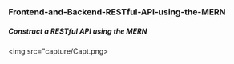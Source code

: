 <h3> Frontend-and-Backend-RESTful-API-using-the-MERN </h3>

<h5> Construct a RESTful API using the MERN </h5>

<img src="capture/Capt.png>